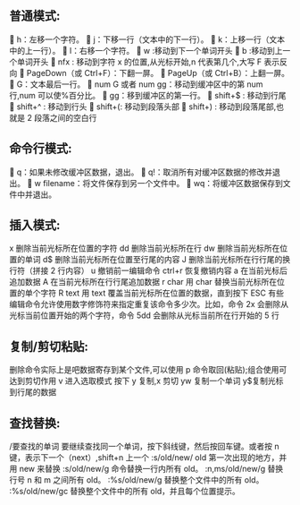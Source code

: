 ## 普通模式:

 h：左移一个字符。
 j：下移一行（文本中的下一行）。
 k：上移一行（文本中的上一行）。
 l：右移一个字符。
 w :移动到下一个单词开头
 b :移动到上一个单词开头
 nfx : 移动到字符 x 的位置,从光标开始,n 代表第几个,大写 F 表示反向
 PageDown（或 Ctrl+F）：下翻一屏。
 PageUp（或 Ctrl+B）：上翻一屏。
 G：文本最后一行。
 num G 或者 num gg：移动到缓冲区中的第 num 行,num 可以使%百分比。
 gg：移到缓冲区的第一行。
 shift+$ : 移动到行尾
 shift+^ : 移动到行头
 shift+(: 移动到段落头部
 shift+) : 移动到段落尾部,也就是 2 段落之间的空白行

## 命令行模式:

 q：如果未修改缓冲区数据，退出。
 q!：取消所有对缓冲区数据的修改并退出。
 w filename：将文件保存到另一个文件中。
 wq：将缓冲区数据保存到文件中并退出。

## 插入模式:

x 删除当前光标所在位置的字符
dd 删除当前光标所在行
dw 删除当前光标所在位置的单词
d$ 删除当前光标所在位置至行尾的内容
J 删除当前光标所在行行尾的换行符（拼接 2 行内容）
u 撤销前一编辑命令
ctrl+r 恢复撤销内容
a 在当前光标后追加数据
A 在当前光标所在行行尾追加数据
r char 用 char 替换当前光标所在位置的单个字符
R text 用 text 覆盖当前光标所在位置的数据，直到按下 ESC
有些编辑命令允许使用数字修饰符来指定重复该命令多少次。比如，命令 2x 会删除从光标当前位置开始的两个字符，命令 5dd 会删除从光标当前所在行开始的 5 行

## 复制/剪切粘贴:

删除命令实际上是吧数据寄存到某个文件,可以使用 p 命令取回(粘贴);组合使用可达到剪切作用
v 进入选取模式 按下 y 复制,x 剪切
yw 复制一个单词
y$复制光标到行尾的数据

## 查找替换:

/要查找的单词 要继续查找同一个单词，按下斜线键，然后按回车键。或者按 n 键，表示下一个（next）,shift+n 上一个
:s/old/new/ old 第一次出现的地方，并用 new 来替换
:s/old/new/g 命令替换一行内所有 old。
:n,ms/old/new/g 替换行号 n 和 m 之间所有 old。
:%s/old/new/g 替换整个文件中的所有 old。
:%s/old/new/gc 替换整个文件中的所有 old，并且每个位置提示。
